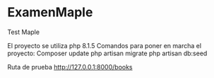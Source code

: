 # ExamenMaple
Test Maple

El proyecto se utiliza php 8.1.5
Comandos para poner en marcha el proyecto:
Composer update
php artisan migrate
php artisan db:seed


Ruta de prueba
http://127.0.0.1:8000/books

